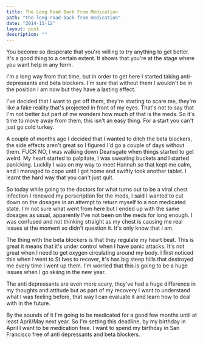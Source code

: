 ```yaml
---
title: The Long Road Back From Medication
path: "the-long-road-back-from-medication"
date: "2014-11-12"
layout: post
description: ""
---
```

You become so desperate that you're willing to try anything to get better. It's a good thing to a certain extent. It shows that you're at the stage where you want help in any form.

I'm a long way from that time, but in order to get here I started taking anti-depressants and beta blockers. I'm sure that without them I wouldn't be in the position I am now but they have a lasting effect.

I've decided that I want to get off them, they're starting to scare me, they're like a fake reality that's projected in front of my eyes. That's not to say that I'm not better but part of me wonders how much of that is the meds. So it's time to move away from them, this isn't an easy thing. For a start you can't just go cold turkey.

A couple of months ago I decided that I wanted to ditch the beta blockers, the side effects aren't great so I figured I'd go a couple of days without them. FUCK NO, I was walking down Deansgate when things started to get weird. My heart started to palpitate, I was sweating buckets and I started panicking. Luckily I was on my way to meet Hannah so that kept me calm, and I managed to cope until I got home and swiftly took another tablet. I learnt the hard way that you can't just quit.

So today while going to the doctors for what turns out to be a viral chest infection I renewed my perscription for the meds, I said I wanted to cut down on the dosages in an attempt to return myself to a non medicated state. I'm not sure what went from here but I ended up with the same dosages as usual, apparently I've not been on the meds for long enough. I was confused and not thinking straight as my chest is causing me real issues at the moment so didn't question it. It's only know that I am.

The thing with the beta blockers is that they regulate my heart beat. This is great it means that it's under control when I have panic attacks. It's not great when I need to get oxygen circulating around my body. I first noticed this when I went to St Ives to recover, it's has big steep hills that destroyed me every time I went up them. I'm worried that this is going to be a huge issues when I go skiing in the new year.

The anti depressants are even more scary, they've had a huge difference in my thoughts and attitude but as part of my recovery I want to understand what I was feeling before, that way I can evaluate it and learn how to deal with in the future.

By the sounds of it I'm going to be medicated for a good few months until at least April/May next year. So I'm setting this deadline, by my birthday in April I want to be medication free. I want to spend my birthday in San Francisco free of anti depressants and beta blockers.

